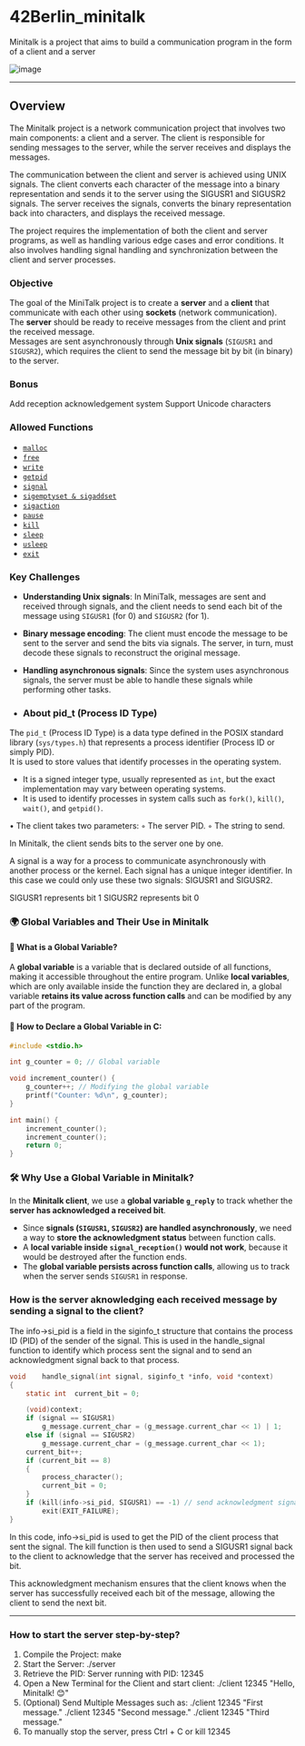 # 42Berlin_minitalk
Minitalk is a project that aims to build a communication program in the form of a client and a server

![image](https://github.com/user-attachments/assets/cf3ddba3-9b89-4251-9438-4c8a201f4a7a)

---
<h2>Overview</h2>

The Minitalk project is a network communication project that involves two main components: a client and a server. The client is responsible for sending messages to the server, while the server receives and displays the messages.

The communication between the client and server is achieved using UNIX signals. The client converts each character of the message into a binary representation and sends it to the server using the SIGUSR1 and SIGUSR2 signals. The server receives the signals, converts the binary representation back into characters, and displays the received message.

The project requires the implementation of both the client and server programs, as well as handling various edge cases and error conditions. It also involves handling signal handling and synchronization between the client and server processes.

### Objective
The goal of the MiniTalk project is to create a **server** and a **client** that communicate with each other using **sockets** (network communication).  
The **server** should be ready to receive messages from the client and print the received message.  
Messages are sent asynchronously through **Unix signals** (`SIGUSR1` and `SIGUSR2`), which requires the client to send the message bit by bit (in binary) to the server.


### Bonus
Add reception acknowledgement system
Support Unicode characters

### Allowed Functions
<ul dir="auto">
<li><a href="https://man7.org/linux/man-pages/man3/free.3.html" rel="nofollow"><code>malloc</code></a></li>
<li><a href="https://man7.org/linux/man-pages/man3/free.3.html" rel="nofollow"><code>free</code></a></li>
<li><a href="https://man7.org/linux/man-pages/man2/write.2.html" rel="nofollow"><code>write</code></a></li>
<li><a href="https://man7.org/linux/man-pages/man2/getpid.2.html" rel="nofollow"><code>getpid</code></a></li>
<li><a href="https://man7.org/linux/man-pages/man2/signal.2.html" rel="nofollow"><code>signal</code></a></li>
<li><a href="https://man7.org/linux/man-pages/man3/sigsetops.3.html" rel="nofollow"><code>sigemptyset &amp; sigaddset</code></a></li>
<li><a href="https://man7.org/linux/man-pages/man2/sigaction.2.html" rel="nofollow"><code>sigaction</code></a></li>
<li><a href="https://man7.org/linux/man-pages/man2/pause.2.html" rel="nofollow"><code>pause</code></a></li>
<li><a href="https://man7.org/linux/man-pages/man2/kill.2.html" rel="nofollow"><code>kill</code></a></li>
<li><a href="https://man7.org/linux/man-pages/man3/sleep.3.html" rel="nofollow"><code>sleep</code></a></li>
<li><a href="https://man7.org/linux/man-pages/man3/usleep.3.html" rel="nofollow"><code>usleep</code></a></li>
<li><a href="https://man7.org/linux/man-pages/man3/exit.3.html" rel="nofollow"><code>exit</code></a></li>
</ul>


### Key Challenges
- **Understanding Unix signals**: In MiniTalk, messages are sent and received through signals, and the client needs to send each bit of the message using `SIGUSR1` (for 0) and `SIGUSR2` (for 1).
  
- **Binary message encoding**: The client must encode the message to be sent to the server and send the bits via signals. The server, in turn, must decode these signals to reconstruct the original message.
  
- **Handling asynchronous signals**: Since the system uses asynchronous signals, the server must be able to handle these signals while performing other tasks.

- ### About pid_t (Process ID Type)

The `pid_t` (Process ID Type) is a data type defined in the POSIX standard library (`sys/types.h`) that represents a process identifier (Process ID or simply PID).  
It is used to store values that identify processes in the operating system.

- It is a signed integer type, usually represented as `int`, but the exact implementation may vary between operating systems.
- It is used to identify processes in system calls such as `fork()`, `kill()`, `wait()`, and `getpid()`.

• The client takes two parameters:
◦ The server PID.
◦ The string to send.

In Minitalk, the client sends bits to the server one by one.

A signal is a way for a process to communicate asynchronously with another process or the kernel.
Each signal has a unique integer identifier. In this case we could only use these two signals: SIGUSR1 and SIGUSR2.

SIGUSR1 represents bit 1
SIGUSR2 represents bit 0
  

### 🌍 Global Variables and Their Use in Minitalk

#### 🔹 What is a Global Variable?
A **global variable** is a variable that is declared outside of all functions, making it accessible throughout the entire program. Unlike **local variables**, which are only available inside the function they are declared in, a global variable **retains its value across function calls** and can be modified by any part of the program.

#### 🔹 How to Declare a Global Variable in C:
```c
#include <stdio.h>

int g_counter = 0; // Global variable

void increment_counter() {
    g_counter++; // Modifying the global variable
    printf("Counter: %d\n", g_counter);
}

int main() {
    increment_counter();
    increment_counter();
    return 0;
}
```

### 🛠 Why Use a Global Variable in Minitalk?

In the **Minitalk client**, we use a **global variable `g_reply`** to track whether the **server has acknowledged a received bit**.

- Since **signals (`SIGUSR1`, `SIGUSR2`) are handled asynchronously**, we need a way to **store the acknowledgment status** between function calls.
- A **local variable inside `signal_reception()` would not work**, because it would be destroyed after the function ends.
- The **global variable persists across function calls**, allowing us to track when the server sends `SIGUSR1` in response.

### How is the server aknowledging each received message by sending a signal to the client?

The info->si_pid is a field in the siginfo_t structure that contains the process ID (PID) of the sender of the signal. This is used in the handle_signal function to identify which process sent the signal and to send an acknowledgment signal back to that process.

```c
void	handle_signal(int signal, siginfo_t *info, void *context)
{
    static int	current_bit = 0;

    (void)context;
    if (signal == SIGUSR1)
        g_message.current_char = (g_message.current_char << 1) | 1;
    else if (signal == SIGUSR2)
        g_message.current_char = (g_message.current_char << 1);
    current_bit++;
    if (current_bit == 8)
    {
        process_character();
        current_bit = 0;
    }
    if (kill(info->si_pid, SIGUSR1) == -1) // send acknowledgment signal to the client
        exit(EXIT_FAILURE);
}
```

In this code, info->si_pid is used to get the PID of the client process that sent the signal. The kill function is then used to send a SIGUSR1 signal back to the client to acknowledge that the server has received and processed the bit.

This acknowledgment mechanism ensures that the client knows when the server has successfully received each bit of the message, allowing the client to send the next bit.

---

### How to start the server step-by-step?

1. Compile the Project: make
2. Start the Server: ./server
3. Retrieve the PID: Server running with PID: 12345
4. Open a New Terminal for the Client and start client: ./client 12345 "Hello, Minitalk! 😊"
5. (Optional) Send Multiple Messages such as:
./client 12345 "First message."
./client 12345 "Second message."
./client 12345 "Third message."
6. To manually stop the server, press Ctrl + C or kill 12345




